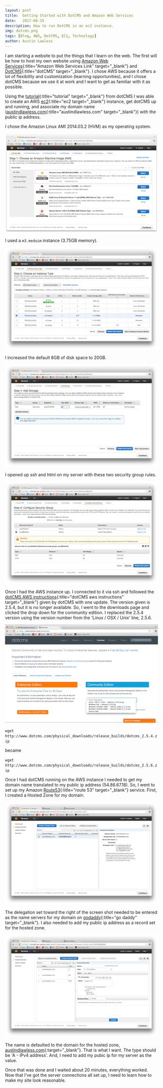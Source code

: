 ```yaml
---
layout: post
title:  Getting Started with DotCMS and Amazon Web Services
date:   2017-08-25
description: How to run DotCMS in an ec2 instance.
img: dotcms.png
tags: [Blog, AWS, DotCMS, EC2, Technology]
author: Austin Lawless
---
```

I am starting a website to put the things that I learn on the web. The first will be how to host my own website using  [Amazon Web Services](http://aws.amazon.com/){:title="Amazon Web Services Link" target="_blank"} and [DotCMS](http://dotcms.com/){:title="dotCMS" target="_blank"}. I chose AWS because it offers a lot of flexibility and customization (learning opportunities), and I chose dotCMS because we use it at work and I want to get as familiar with it as possible.

Using the [tutorial](http://dotcms.com/docs/latest/amazonLinuxEc2DotcmsRecipe){:title="tutorial" target="_blank"} from dotCMS I was able to create an AWS [ec2](http://aws.amazon.com/ec2/){:title="ec2 target="_blank"} instance, get dotCMS up and running, and associate my domain name ([austindlawless.com](http://austindlawless.com/){:title="austindlawless.com" target="_blank"}) with the public ip address.

I chose the Amazon Linux AMI 2014.03.2 (HVM) as my operating system.

![operating system choice](/assets/img/operating-system-choice.png)

I used a `m3.meduim` instance (3.75GB memory).

![aws instance size](/assets/img/aws-instance-size.png)

I increased the default 8GB of disk space to 20GB.

![upgrade memory](/assets/img/upgrade-memory.png)

I opened up ssh and html on my server with these two security group rules.

![set security groups](/assets/img/set-security-groups.png)

Once I had the AWS instance up. I connected to it via ssh and followed the [dotCMS AWS instructions](http://dotcms.com/docs/latest/amazonLinuxEc2DotcmsRecipe){:title="dotCMS aws instructions" target="_blank"} given by dotCMS with one update. The version given is 2.5.4, but it is no longer available. So, I went to the downloads page and clicked the drop down for the community edition. I replaced the 2.5.4 version using the version number from the 'Linux / OSX / Unix' line, 2.5.6.

![check for current downloads](/assets/img/check-for-current-downloads.png)

`wget http://www.dotcms.com/physical_downloads/release_builds/dotcms_2.5.4.zip`

became

`wget http://www.dotcms.com/physical_downloads/release_builds/dotcms_2.5.6.zip`

Once I had dotCMS running on the AWS instance I needed to get my domain name translated to my public ip address (54.86.67.18). So, I went to set up my Amazon [Route53](http://aws.amazon.com/route53/){:title="route 53" target="_blank"} service. First, I created a Hosted Zone for my domain.

![create a hosted zone](/assets/img/create-a-hosted-zone.png)

The delegation set toward the right of the screen shot needed to be entered as the name servers for my domain on [godaddy](http://www.godaddy.com/){:title="go daddy" target="_blank"}. I also needed to add my public ip address as a record set for the hosted zone.

![create an a recored](/assets/img/create-an-a-record.png)

The name is defaulted to the domain for the hosted zone, [austindlawless.com](http://austindlawless.com){:target="_blank"}. That is what I want. The type should be 'A - IPv4 address'. And, I need to add my pubic ip for my server as the value.

Once that was done and I waited about 20 minutes, everything worked. Now that I've got the server connections all set up, I need to learn how to make my site look reasonable.
